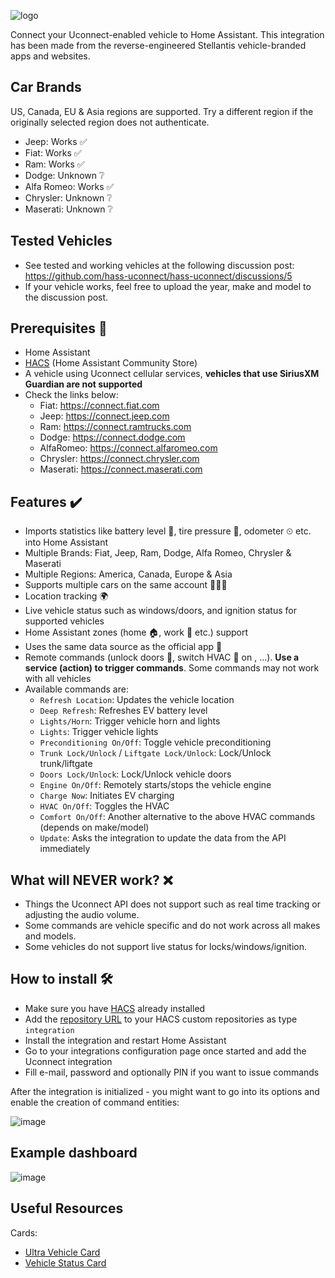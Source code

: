 ![logo](logo.png)

Connect your Uconnect-enabled vehicle to Home Assistant. This integration has been made from the reverse-engineered Stellantis vehicle-branded apps and websites.

## Car Brands

US, Canada, EU & Asia regions are supported. Try a different region if the originally selected region does not authenticate.

- Jeep: Works ✅ 
- Fiat: Works ✅ 
- Ram: Works ✅ 
- Dodge: Unknown ❔
- Alfa Romeo: Works ✅ 
- Chrysler: Unknown ❔
- Maserati: Unknown ❔

## Tested Vehicles

- See tested and working vehicles at the following discussion post: https://github.com/hass-uconnect/hass-uconnect/discussions/5
- If your vehicle works, feel free to upload the year, make and model to the discussion post.

## Prerequisites 📃

- Home Assistant
- [HACS](https://www.hacs.xyz) (Home Assistant Community Store) 
- A vehicle using Uconnect cellular services, **vehicles that use SiriusXM Guardian are not supported**
- Check the links below:
  - Fiat: https://connect.fiat.com
  - Jeep: https://connect.jeep.com
  - Ram: https://connect.ramtrucks.com
  - Dodge: https://connect.dodge.com
  - AlfaRomeo: https://connect.alfaromeo.com
  - Chrysler: https://connect.chrysler.com
  - Maserati: https://connect.maserati.com

## Features ✔️

- Imports statistics like battery level 🔋, tire pressure ‍💨, odometer ⏲ etc. into Home Assistant
- Multiple Brands: Fiat, Jeep, Ram, Dodge, Alfa Romeo, Chrysler & Maserati
- Multiple Regions: America, Canada, Europe & Asia
- Supports multiple cars on the same account 🚙🚗🚕
- Location tracking 🌍
- Live vehicle status such as windows/doors, and ignition status for supported vehicles
- Home Assistant zones (home 🏠, work 🏦 etc.) support
- Uses the same data source as the official app 📱
- Remote commands (unlock doors 🚪, switch HVAC 🧊 on , ...). **Use a service (action) to trigger commands**. Some commands may not work with all vehicles
- Available commands are:
  - `Refresh Location`: Updates the vehicle location
  - `Deep Refresh`: Refreshes EV battery level
  - `Lights/Horn`: Trigger vehicle horn and lights
  - `Lights`: Trigger vehicle lights
  - `Preconditioning On/Off`: Toggle vehicle preconditioning
  - `Trunk Lock/Unlock` / `Liftgate Lock/Unlock`: Lock/Unlock trunk/liftgate
  - `Doors Lock/Unlock`: Lock/Unlock vehicle doors
  - `Engine On/Off`: Remotely starts/stops the vehicle engine
  - `Charge Now`: Initiates EV charging
  - `HVAC On/Off`: Toggles the HVAC
  - `Comfort On/Off`: Another alternative to the above HVAC commands (depends on make/model)
  - `Update`: Asks the integration to update the data from the API immediately

## What will NEVER work? ❌

- Things the Uconnect API does not support such as real time tracking or adjusting the audio volume.
- Some commands are vehicle specific and do not work across all makes and models.
- Some vehicles do not support live status for locks/windows/ignition. 

## How to install 🛠️

- Make sure you have [HACS](https://hacs.xyz/docs/use/#getting-started-with-hacs) already installed
- Add the [repository URL](https://github.com/hass-uconnect/hass-uconnect) to your HACS custom repositories as type `integration`
- Install the integration and restart Home Assistant
- Go to your integrations configuration page once started and add the Uconnect integration
- Fill e-mail, password and optionally PIN if you want to issue commands

After the integration is initialized - you might want to go into its options and enable the creation of command entities:

![image](https://github.com/user-attachments/assets/587c9ec0-bbd0-4918-b84b-4235316a58cf)

## Example dashboard

![image](https://github.com/user-attachments/assets/ceaa1133-be82-4506-a915-7e7c50fb58b6)

## Useful Resources

Cards: 
  - [Ultra Vehicle Card](https://github.com/WJDDesigns/Ultra-Vehicle-Card)
  - [Vehicle Status Card](https://github.com/ngocjohn/vehicle-status-card)
